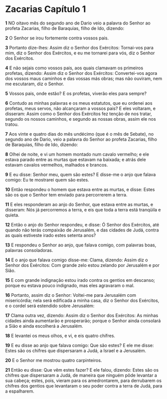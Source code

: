 # Zacarias Capítulo 1

**1** 	NO oitavo mês do segundo ano de Dario veio a palavra do Senhor ao profeta Zacarias, filho de Baraquias, filho de Ido, dizendo:

**2** 	O Senhor se irou fortemente contra vossos pais.

**3** 	Portanto dize-lhes: Assim diz o Senhor dos Exércitos: Tornai-vos para mim, diz o Senhor dos Exércitos, e eu me tornarei para vós, diz o Senhor dos Exércitos.

**4** 	E não sejais como vossos pais, aos quais clamavam os primeiros profetas, dizendo: Assim diz o Senhor dos Exércitos: Convertei-vos agora dos vossos maus caminhos e das vossas más obras; mas não ouviram, nem me escutaram, diz o Senhor.

**5** 	Vossos pais, onde estão? E os profetas, viverão eles para sempre?

**6** 	Contudo as minhas palavras e os meus estatutos, que eu ordenei aos profetas, meus servos, não alcançaram a vossos pais? E eles voltaram, e disseram: Assim como o Senhor dos Exércitos fez tenção de nos tratar, segundo os nossos caminhos, e segundo as nossas obras, assim ele nos tratou.

**7** 	Aos vinte e quatro dias do mês undécimo (que é o mês de Sebate), no segundo ano de Dario, veio a palavra do Senhor ao profeta Zacarias, filho de Baraquias, filho de Ido, dizendo:

**8** 	Olhei de noite, e vi um homem montado num cavalo vermelho; e ele estava parado entre as murtas que estavam na baixada; e atrás dele estavam cavalos vermelhos, malhados e brancos.

**9** 	E eu disse: Senhor meu, quem são estes? E disse-me o anjo que falava comigo: Eu te mostrarei quem são estes.

**10** 	Então respondeu o homem que estava entre as murtas, e disse: Estes são os que o Senhor tem enviado para percorrerem a terra.

**11** 	E eles responderam ao anjo do Senhor, que estava entre as murtas, e disseram: Nós já percorremos a terra, e eis que toda a terra está tranqüila e quieta.

**12** 	Então o anjo do Senhor respondeu, e disse: Ó Senhor dos Exércitos, até quando não terás compaixão de Jerusalém, e das cidades de Judá, contra as quais estiveste irado estes setenta anos?

**13** 	E respondeu o Senhor ao anjo, que falava comigo, com palavras boas, palavras consoladoras.

**14** 	E o anjo que falava comigo disse-me: Clama, dizendo: Assim diz o Senhor dos Exércitos: Com grande zelo estou zelando por Jerusalém e por Sião.

**15** 	E com grande indignação estou irado contra os gentios em descanso; porque eu estava pouco indignado, mas eles agravaram o mal.

**16** 	Portanto, assim diz o Senhor: Voltei-me para Jerusalém com misericórdia; nela será edificada a minha casa, diz o Senhor dos Exércitos, e o cordel será estendido sobre Jerusalém:

**17** 	Clama outra vez, dizendo: Assim diz o Senhor dos Exércitos: As minhas cidades ainda aumentarão e prosperarão; porque o Senhor ainda consolará a Sião e ainda escolherá a Jerusalém.

**18** 	E levantei os meus olhos, e vi, e eis quatro chifres.

**19** 	E eu disse ao anjo que falava comigo: Que são estes? E ele me disse: Estes são os chifres que dispersaram a Judá, a Israel e a Jerusalém.

**20** 	E o Senhor me mostrou quatro carpinteiros.

**21** 	Então eu disse: Que vêm estes fazer? E ele falou, dizendo: Estes são os chifres que dispersaram a Judá, de maneira que ninguém pôde levantar a sua cabeça; estes, pois, vieram para os amedrontarem, para derrubarem os chifres dos gentios que levantaram o seu poder contra a terra de Judá, para a espalharem.

